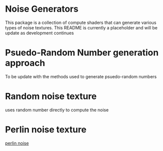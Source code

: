 # Noise Generators
This package is a collection of compute shaders that can generate various types of noise textures. This README is currently a placeholder and will be update as development continues

# Psuedo-Random Number generation approach

To be update with the methods used to generate psuedo-random numbers

# Random noise texture

uses random number directly to compute the noise

# Perlin noise texture
[perlin noise](https://en.wikipedia.org/wiki/Perlin_noise)